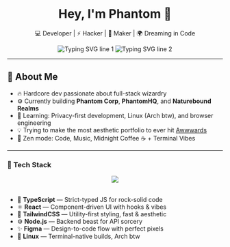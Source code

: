 <h1 align="center">Hey, I'm Phantom 👋</h1>

<p align="center">
  💻 Developer | ⚡ Hacker | 🧠 Maker | 🌍 Dreaming in Code
</p>

<p align="center">
  <img src="https://readme-typing-svg.demolab.com?font=Fira+Code&pause=1000&center=true&vCenter=true&width=400&lines=I+build+real-world+apps+%F0%9F%9A%80;I'm+crafting+the+best+portfolio+ever+%F0%9F%94%A5" alt="Typing SVG line 1" />
  <img src="https://readme-typing-svg.demolab.com?font=Fira+Code&pause=1500&center=true&vCenter=true&width=380&lines=Privacy+first.+Design+obsessed.+Code+driven." alt="Typing SVG line 2" />
</p>

---

## 🧠 About Me

- 🔥 Hardcore dev passionate about full-stack wizardry
- ⚙️ Currently building **Phantom Corp**, **PhantomHQ**, and **Naturebound Realms**
- 🌱 Learning: Privacy-first development, Linux (Arch btw), and browser engineering
- 💡 Trying to make the most aesthetic portfolio to ever hit [Awwwards](https://www.awwwards.com/)
- 🧘 Zen mode: Code, Music, Midnight Coffee ☕ + Terminal Vibes

---

 ### 🧬 Tech Stack

<div align="center">
  <img src="https://skillicons.dev/icons?i=ts,react,tailwind,nodejs,figma,linux" />
</div>

<br>

- 💙 **TypeScript** — Strict-typed JS for rock-solid code  
- ⚛️ **React** — Component-driven UI with hooks & vibes  
- 🎨 **TailwindCSS** — Utility-first styling, fast & aesthetic  
- ⚙️ **Node.js** — Backend beast for API sorcery  
- ✨ **Figma** — Design-to-code flow with perfect pixels  
- 🐧 **Linux** — Terminal-native builds, Arch btw